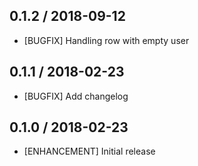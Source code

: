 ## 0.1.2 / 2018-09-12

* [BUGFIX] Handling row with empty user

## 0.1.1 / 2018-02-23

* [BUGFIX] Add changelog

## 0.1.0 / 2018-02-23

* [ENHANCEMENT] Initial release
